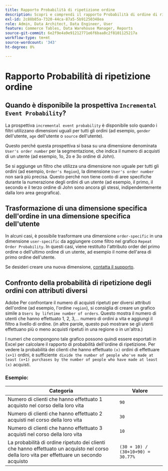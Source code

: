 ```yaml
---
title: Rapporto Probabilità di ripetizione ordine
description: Scopri e comprendi il rapporto Probabilità di ordine di ripetizione.
exl-id: 2c88b85a-7320-44ca-87a5-5b91250348ea
role: Admin, Data Architect, Data Engineer, User
feature: Commerce Tables, Data Warehouse Manager, Reports
source-git-commit: 6e2f9e4a9e91212771e6f6baa8c2f8101125217a
workflow-type: tm+mt
source-wordcount: '343'
ht-degree: 0%

---
```


# Rapporto Probabilità di ripetizione ordine

## Quando è disponibile la prospettiva `Incremental Event Probability`?

La prospettiva `incremental event probability` è disponibile solo quando i filtri utilizzano dimensioni uguali per tutti gli ordini (ad esempio, `gender` dell&#39;utente, `age` dell&#39;utente o `source` dell&#39;utente).

Questo perché questa prospettiva si basa su una dimensione denominata `User's order number` per la segmentazione, che indica il numero di acquisti di un utente (ad esempio, 1o, 2o e 3o ordine di John).

Se si aggiunge un filtro che utilizza una dimensione non uguale per tutti gli ordini (ad esempio, `Order's Region`), la dimensione `User's order number` non sarà più precisa. Questo perché non tiene conto di aree specifiche durante la numerazione degli ordini di un utente (ad esempio, il primo, il secondo e il terzo ordine di John sono ancora gli stessi, indipendentemente dalla loro area geografica).

## Trasformazione di una dimensione specifica dell&#39;ordine in una dimensione specifica dell&#39;utente

In alcuni casi, è possibile trasformare una dimensione `order-specific` in una dimensione `user-specific` da aggiungere come filtro nel grafico `Repeat Order Probability`. In questi casi, viene restituito l&#39;attributo order del primo ordine o dell&#39;ultimo ordine di un utente, ad esempio il nome dell&#39;area di primo ordine dell&#39;utente.

Se desideri creare una nuova dimensione, [contatta il supporto](https://experienceleague.adobe.com/docs/commerce-knowledge-base/kb/troubleshooting/miscellaneous/mbi-service-policies.html?lang=it).

## Confronto della probabilità di ripetizione degli ordini con attributi diversi

Adobe Per confrontare il numero di acquisti ripetuti per diversi attributi dell&#39;ordine (ad esempio, l&#39;ordine `region`), si consiglia di creare un grafico simile a `Users by lifetime number of orders`. Questo mostra il numero di utenti che hanno effettuato 1, 2, 3,... numero di ordini a vita e aggiungi il filtro a livello di ordine. (in altre parole, questo può mostrare se gli utenti effettuano più o meno acquisti ripetuti in una regione o in un&#39;altra.)

I numeri che compongono tale grafico possono quindi essere esportati in Excel per calcolare il rapporto di probabilità dell&#39;ordine di ripetizione. Per vedere la probabilità dei clienti che hanno effettuato `(x)` ordini di effettuare `(x+1)` ordini, è sufficiente` divide the number of people who've made at least (x+1) purchases by the number of people who have made at least (x)` acquisti.

### Esempio:

| Categoria | Valore |
|---|---|
| Numero di clienti che hanno effettuato 1 acquisto nel corso della loro vita | `90` |
| Numero di clienti che hanno effettuato 2 acquisti nel corso della loro vita | `30` |
| Numero di clienti che hanno effettuato 3 acquisti nel corso della loro vita | `10` |
| La probabilità di ordine ripetuto dei clienti che hanno effettuato un acquisto nel corso della loro vita per effettuare un secondo acquisto | `(30 + 10) / (30+10+90) = 30.77%` |

